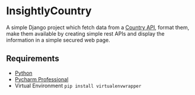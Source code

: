 # InsightlyCountry
A simple Django project which fetch data from a [Country API](https://restcountries.eu/rest/v2/all), format them, make them available by creating simple rest APIs and display the information in a simple secured web page. 

## Requirements
- [Python](https://www.python.org/downloads/)
- [Pycharm Professional](https://www.jetbrains.com/pycharm/download/)
- Virtual Environment  `pip install virtualenvwrapper`

   
